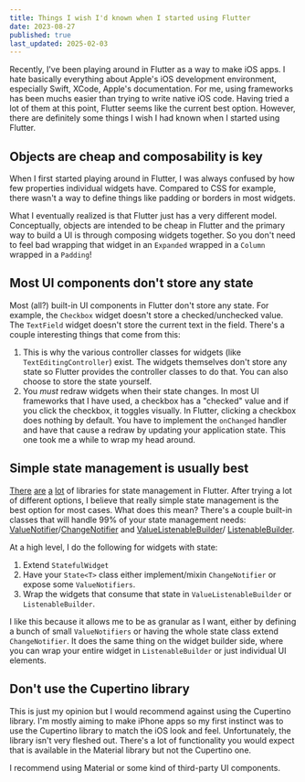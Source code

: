 ```yaml
---
title: Things I wish I'd known when I started using Flutter
date: 2023-08-27
published: true
last_updated: 2025-02-03
---
```


Recently, I've been playing around in Flutter as a way to make iOS apps. I hate basically everything
about Apple's iOS development environment, especially Swift, XCode, Apple's documentation. For me,
using frameworks has been muchs easier than trying to write native iOS code. Having tried a lot of
them at this point, Flutter seems like the current best option. However, there are definitely some
things I wish I had known when I started using Flutter. <br />

## Objects are cheap and composability is key

When I first started playing around in Flutter, I was always confused by how few properties
individual widgets have. Compared to CSS for example, there wasn't a way to define things like
padding or borders in most widgets.

What I eventually realized is that Flutter just has a very different model. Conceptually, objects
are intended to be cheap in Flutter and the primary way to build a UI is through composing widgets
together. So you don't need to feel bad wrapping that widget in an `Expanded` wrapped in a `Column`
wrapped in a `Padding`! <br />

## Most UI components don't store any state

Most (all?) built-in UI components in Flutter don't store any state. For example, the `Checkbox`
widget doesn't store a checked/unchecked value. The `TextField` widget doesn't store the current
text in the field. There's a couple interesting things that come from this:

1. This is why the various controller classes for widgets (like `TextEditingController`) exist. The
   widgets themselves don't store any state so Flutter provides the controller classes to do that.
   You can also choose to store the state yourself.
1. You _must_ redraw widgets when their state changes. In most UI frameworks that I have used, a
   checkbox has a "checked" value and if you click the checkbox, it toggles visually. In Flutter,
   clicking a checkbox does nothing by default. You have to implement the `onChanged` handler and
   have that cause a redraw by updating your application state. This one took me a while to wrap my
   head around. <br />

## Simple state management is usually best

[There][state-1] [are][state-2] [a][state-3] [lot][state-4] of libraries for state management in
Flutter. After trying a lot of different options, I believe that really simple state management is
the best option for most cases. What does this mean? There's a couple built-in classes that will
handle 99% of your state management needs: [ValueNotifier][vn]/[ChangeNotifier][cn] and
[ValueListenableBuilder][vlb]/ [ListenableBuilder][lb].

At a high level, I do the following for widgets with state:

1. Extend `StatefulWidget`
1. Have your `State<T>` class either implement/mixin `ChangeNotifier` or expose some
   `ValueNotifiers`.
1. Wrap the widgets that consume that state in `ValueListenableBuilder` or `ListenableBuilder`.

I like this because it allows me to be as granular as I want, either by defining a bunch of small
`ValueNotifiers` or having the whole state class extend `ChangeNotifier`. It does the same thing on
the widget builder side, where you can wrap your entire widget in `ListenableBuilder` or just
individual UI elements. <br />

## Don't use the Cupertino library

This is just my opinion but I would recommend against using the Cupertino library. I'm mostly aiming
to make iPhone apps so my first instinct was to use the Cupertino library to match the iOS look and
feel. Unfortunately, the library isn't very fleshed out. There's a lot of functionality you would
expect that is available in the Material library but not the Cupertino one.

I recommend using Material or some kind of third-party UI components.

[state-1]: https://docs.flutter.dev/ui/interactivity
[state-2]: https://api.flutter.dev/flutter/widgets/InheritedWidget-class.html
[state-3]: https://pub.dev/packages/provider
[state-4]: https://riverpod.dev/
[vn]: https://api.flutter.dev/flutter/foundation/ValueNotifier-class.html
[vlb]: https://api.flutter.dev/flutter/widgets/ValueListenableBuilder-class.html
[cn]: https://api.flutter.dev/flutter/foundation/ChangeNotifier-class.html
[lb]: https://api.flutter.dev/flutter/widgets/ListenableBuilder-class.html
